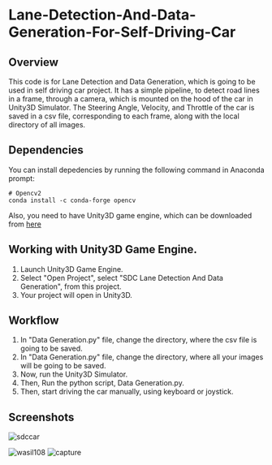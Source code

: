 # Lane-Detection-And-Data-Generation-For-Self-Driving-Car

## Overview
This code is for Lane Detection and Data Generation, which is going to be used in self driving car project.
It has a simple pipeline, to detect road lines in a frame, through a camera, which is mounted on the hood of the car in Unity3D Simulator. The Steering Angle, Velocity, and Throttle of the car is saved in a csv file, corresponding to each frame, along with the local directory of all images.

## Dependencies
You can install depedencies by running the following command in Anaconda prompt:
```
# Opencv2
conda install -c conda-forge opencv
```

Also, you need to have Unity3D game engine, which can be downloaded from [here](https://unity3d.com/)

## Working with Unity3D Game Engine.
1) Launch Unity3D Game Engine.
2) Select "Open Project", select "SDC Lane Detection And Data Generation", from this project.
3) Your project will open in Unity3D.

## Workflow
1) In "Data Generation.py" file, change the directory, where the csv file is going to be saved.
2) In "Data Generation.py" file, change the directory, where all your images will be going to be saved.
3) Now, run the Unity3D Simulator.
4) Then, Run the python script, Data Generation.py.
5) Then, start driving the car manually, using keyboard or joystick.

## Screenshots
![sdccar](![314](https://user-images.githubusercontent.com/31696557/135906985-01032fed-cbdb-45a9-95ff-d7504a3c064f.png))


![wasil108](https://user-images.githubusercontent.com/31696557/39653814-0dfca2ae-5010-11e8-94b0-562c67afd726.png)
![capture](https://user-images.githubusercontent.com/31696557/39654354-11f0449a-5012-11e8-9112-7cf083a5b7d6.PNG)



